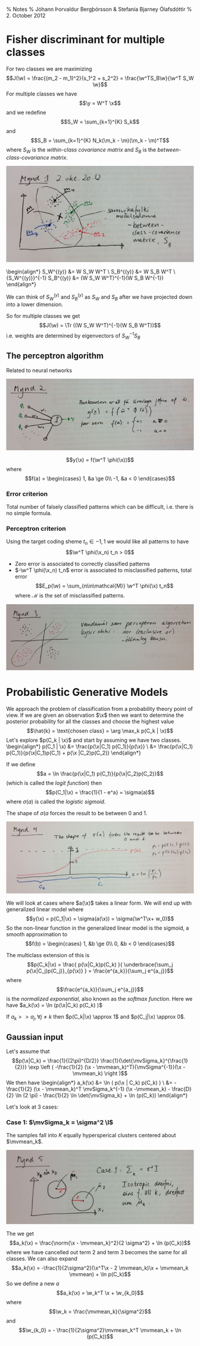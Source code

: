 % Notes
% Jóhann Þorvaldur Bergþórsson & Stefanía Bjarney Ólafsdóttir
% 2. October 2012

# Fisher discriminant for multiple classes

For two classes we are maximizing
$$J(\w) = \frac{(m_2 - m_1)^2}{s_1^2 + s_2^2} = \frac{\w^TS_B\w}{\w^T S_W \w}$$
For multiple classes we have
$$\y = W^T \x$$
and we redefine
$$S_W = \sum_{k=1}^{K} S_k$$
and
$$S_B = \sum_{k=1}^{K} N_k(\m_k - \m)(\m_k - \m)^T$$
where $S_W$ is the _within-class covariance matrix_ and $S_B$ is the _between-class-covariance matrix_.

![](img/2012-10-02-1.jpg)

\begin{align*}
S_W^{(y)} &= W S_W W^T \\
S_B^{(y)} &= W S_B W^T \\
{S_W^{(y)}}^{-1} S_B^{(y)} &= (W S_W W^T)^{-1}(W S_B W^{-1})
\end{align*}

We can think of $S_W^{(y)}$ and $S_B^{(y)}$ as $S_W$ and $S_B$ after we have projected down into a lower dimension.

So for multiple classes we get
$$J(\w) = \Tr ((W S_W W^T)^{-1}(W S_B W^T))$$
i.e. weights are determined by eigenvectors of $S_W^{-1} S_B$

## The perceptron algorithm

Related to neural networks

![](img/2012-10-02-2.jpg)

$$y(\x) = f(\w^T \phi(\x))$$
where
$$f(a) = \begin{cases}
    1, &a \ge 0\\
    -1, &a < 0
\end{cases}$$

### Error criterion
Total number of falsely classified patterns which can be difficult, i.e. there is no simple formula.

### Perceptron criterion

Using the target coding sheme $t_n \in {-1, 1}$ we would like all patterns to have
$$\w^T \phi(\x_n) t_n > 0$$

* Zero error is associated to correctly classified patterns
* $-\w^T \phi(\x_n) t_n$ error is associated to  misclassified patterns, total error
$$E_p(\w) = \sum_{n\in\mathcal{M}} \w^T \phi(\x) t_n$$
where $\mathcal{M}$ is the set of misclassified patterns.

![Perceptron criterion can't solve the xor problem](img/2012-10-02-3.jpg)

# Probabilistic Generative Models

We approach the problem of classification from a probability theory point of view. If we are given an observation $\x$ then we want to determine the posterior probability for all the classes and choose the highest value
$$\hat{k} = \text{chosen class} = \arg \max_k p(C_k | \x)$$
Let's explore $p(C_k | \x)$ and start by assuming we have two classes.
\begin{align*}
p(C_1 | \x) &= \frac{p(\x|C_1) p(C_1)}{p(\x)} \\
    &= \frac{p(\x|C_1) p(C_1)}{p(\x|C_1)p(C_1) + p(\x |C_2)p(C_2)}
\end{align*}

If we define
$$a = \ln \frac{p(\x|C_1) p(C_1)}{p(\x|C_2)p(C_2)}$$
(which is called the _logit function_) then
$$p(C_1|\x) = \frac{1}{1 - e^a} = \sigma(a)$$
where $\sigma(a)$ is called the _logistic sigmoid_.

The shape of $\sigma(a$ forces the result to be between $0$ and $1$.

![](img/2012-10-02-4.jpg)

We will look at cases where $a(\x)$ takes a linear form. We will end up with generalized linear model where
$$y(\x) = p(C_1|\x) = \sigma(a(\x)) = \sigma(\w^T\x+ w_0)$$
So the non-linear function in the generalized linear model is the sigmoid, a smooth approximation to
$$f(b) = \begin{cases}
    1, &b \ge 0\\
    0, &b < 0
\end{cases}$$

The multiclass extension of this is
$$p(C_k|\x) = \frac{ p(\x|C_k)p(C_k) }{ \underbrace{\sum_j p(\x|C_j)p(C_j)}_{p(\x)} } = \frac{e^{a_k}}{\sum_j e^{a_j}}$$
where
$$\frac{e^{a_k}}{\sum_j e^{a_j}}$$
is the _normalized exponential_, also known as the _softmax function_. Here we have $a_k(\x) = \ln (p(\x|C_k) p(C_k) )$

If $a_k >> a_j, \forall j \neq k$ then $p(C_k|\x) \approx 1$ and $p(C_j|\x) \approx 0$.

## Gaussian input

Let's assume that
$$p(\x|C_k) = \frac{1}{(2\pi)^{D/2}} \frac{1}{\det{\mvSigma_k}^{\frac{1}{2}}} \exp \left ( -\frac{1}{2} (\x - \mvmean_k)^T){\mvSigma^{-1}}(\x - \mvmean_k) \right )$$
We then have
\begin{align*}
a_k(\x) &= \ln ( p(\x | C_k) p(C_k) ) \\
&= - \frac{1}{2} (\x - \mvmean_k)^T \mvSigma_k^{-1} (\x -\mvmean_k) - \frac{D}{2} \ln (2 \pi) - \frac{1}{2} \ln \det{\mvSigma_k} + \ln (p(C_k))
\end{align*}

Let's look at $3$ cases:

### Case 1: $\mvSigma_k = \sigma^2 \I$

The samples fall into $K$ equally hypersperical clusters centered about $\mvmean_k$.

![](img/2012-10-02-5.jpg)

The we get
$$a_k(\x) = \frac{\norm{\x - \mvmean_k}^2}{2 \sigma^2} + \ln (p(C_k))$$
where we have cancelled out term 2 and term 3 becomes the same for all classes. We can also expand
$$a_k(\x) = -\frac{1}{2\sigma^2}(\x^T\x - 2 \mvmean_k)\x + \mvmean_k \mvmean) + \ln p(C_k)$$
So we define a new $a$
$$a_k(\x) = \w_k^T \x + \w_{k_0}$$
where
$$\w_k = \frac{\mvmean_k}{\sigma^2}$$
and
$$\w_{k_0} = - \frac{1}{2\sigma^2}\mvmean_k^T \mvmean_k + \ln (p(C_k))$$

